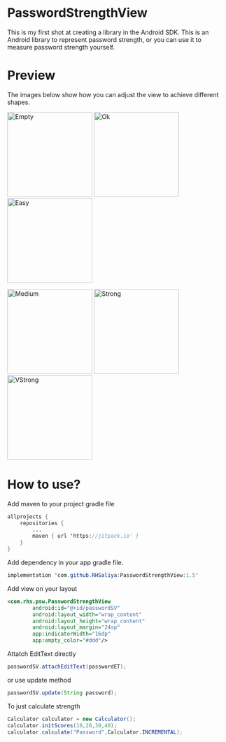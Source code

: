 # PasswordStrengthView
This is my first shot at creating a library in the Android SDK. This is an Android library to represent password strength, or you can use it to measure password strength yourself.

# Preview
The images below show how you can adjust the view to achieve different shapes.

<img width="194" alt="Empty" src="https://user-images.githubusercontent.com/46835920/125243912-8989fb00-e2a3-11eb-90af-73b6282686ce.png"> <img width="194" alt="Ok" src="https://user-images.githubusercontent.com/46835920/125243918-8abb2800-e2a3-11eb-9819-b3d7065b0a10.png"> <img width="194" alt="Easy" src="https://user-images.githubusercontent.com/46835920/125243907-8858ce00-e2a3-11eb-8ee0-5eea043b4394.png">

<img width="194" alt="Medium" src="https://user-images.githubusercontent.com/46835920/125243915-8a229180-e2a3-11eb-87c2-838b0875badb.png"> <img width="194" alt="Strong" src="https://user-images.githubusercontent.com/46835920/125243920-8b53be80-e2a3-11eb-889c-80ecfa7a43a3.png"> <img width="194" alt="VStrong" src="https://user-images.githubusercontent.com/46835920/125243925-8bec5500-e2a3-11eb-96aa-27f7e7a26779.png">



# How to use?

Add maven to your project gradle file
```java
allprojects {
	repositories {
		...
		maven { url 'https://jitpack.io' }
	}
}
```

Add  dependency in your app gradle file.
```java
implementation 'com.github.RHSaliya:PasswordStrengthView:1.5'
```

Add view on your layout
```xml
<com.rhs.psw.PasswordStrengthView
        android:id="@+id/passwordSV"
        android:layout_width="wrap_content"
        android:layout_height="wrap_content"
        android:layout_margin="24sp"
        app:indicatorWidth="16dp"
        app:empty_color="#ddd"/>
```

Attatch EditText directly
```java
passwordSV.attachEditText(passwordET);
```
or use update method

```java
passwordSV.update(String password);
```

To just calculate strength
```java
Calculator calculator = new Calculator();
calculator.initScores(10,20,30,40);
calculator.calculate("Password",Calculator.INCREMENTAL);
```
